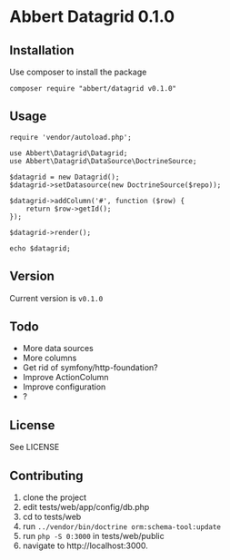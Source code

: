 # Abbert Datagrid 0.1.0

## Installation

Use composer to install the package

`composer require "abbert/datagrid v0.1.0"`

## Usage

    require 'vendor/autoload.php';
    
    use Abbert\Datagrid\Datagrid;
    use Abbert\Datagrid\DataSource\DoctrineSource;
    
    $datagrid = new Datagrid();
    $datagrid->setDatasource(new DoctrineSource($repo));
    
    $datagrid->addColumn('#', function ($row) {
    	return $row->getId();
    });
    
    $datagrid->render();
    
    echo $datagrid;

## Version

Current version is `v0.1.0`

## Todo

- More data sources
- More columns
- Get rid of symfony/http-foundation?
- Improve ActionColumn
- Improve configuration
- ?

## License

See LICENSE

## Contributing

1. clone the project
2. edit tests/web/app/config/db.php
3. cd to tests/web 
4. run `../vendor/bin/doctrine orm:schema-tool:update`
5. run `php -S 0:3000` in tests/web/public 
6. navigate to http://localhost:3000.
